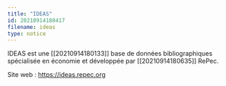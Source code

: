 ```yaml
---
title: "IDEAS"
id: 20210914180417
filename: ideas
type: notice
---
```


IDEAS est une [[20210914180133]] base de données bibliographiques spécialisée en économie et développée par [[20210914180635]] RePec.

Site web : <https://ideas.repec.org>

